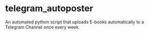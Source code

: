 # telegram_autoposter
An automated python script that uploads E-books automatically to a Telegram Channel once every week.
